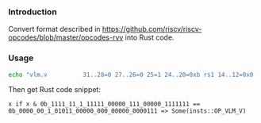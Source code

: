 ### Introduction
Convert format described in https://github.com/riscv/riscv-opcodes/blob/master/opcodes-rvv into Rust code.

### Usage
```bash
echo "vlm.v          31..28=0 27..26=0 25=1 24..20=0xb rs1 14..12=0x0  vd 6..0=0x07" | cargo run
```
Then get Rust code snippet:
```
x if x & 0b_1111_11_1_11111_00000_111_00000_1111111 == 0b_0000_00_1_01011_00000_000_00000_0000111 => Some(insts::OP_VLM_V)
```
